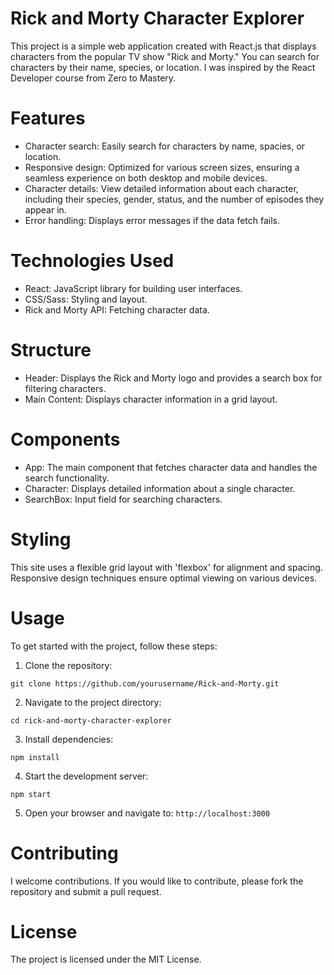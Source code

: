 # Rick and Morty Character Explorer

This project is a simple web application created with React.js that displays characters from the popular TV show "Rick and Morty." You can search for characters by their name, species, or location. I was inspired by the React Developer course from Zero to Mastery.

# Features

- Character search: Easily search for characters by name, spacies, or location.
- Responsive design: Optimized for various screen sizes, ensuring a seamless experience on both desktop and mobile devices.
- Character details: View detailed information about each character, including their species, gender, status, and the number of episodes they appear in.
- Error handling: Displays error messages if the data fetch fails.

# Technologies Used

- React: JavaScript library for building user interfaces.
- CSS/Sass: Styling and layout.
- Rick and Morty API: Fetching character data.

# Structure

- Header: Displays the Rick and Morty logo and provides a search box for filtering characters.
- Main Content: Displays character information in a grid layout.

# Components

- App: The main component that fetches character data and handles the search functionality.
- Character: Displays detailed information about a single character.
- SearchBox: Input field for searching characters.

# Styling

This site uses a flexible grid layout with 'flexbox' for alignment and spacing. Responsive design
techniques ensure optimal viewing on various devices.

# Usage

To get started with the project, follow these steps:

1. Clone the repository:

```
git clone https://github.com/yourusername/Rick-and-Morty.git
```

2. Navigate to the project directory:

```
cd rick-and-morty-character-explorer
```

3. Install dependencies:

```
npm install
```

4. Start the development server:

```
npm start
```

5. Open your browser and navigate to: `http://localhost:3000`

# Contributing

I welcome contributions. If you would like to contribute, please fork the repository and submit a pull request.

# License

The project is licensed under the MIT License.
